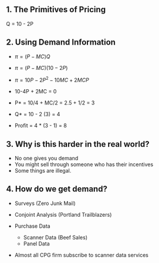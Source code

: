 ## 1. The Primitives of Pricing

Q = 10 - 2P

## 2. Using Demand Information

- $\pi = (P - MC)Q$

- $\pi = (P - MC)(10-2P)$

- $\pi = 10P - 2P^2 - 10MC + 2MCP$

- 10-4P + 2MC = 0 

- P* = 10/4 + MC/2 = 2.5 + 1/2 = 3
- Q* = 10 - 2 (3) = 4
- Profit = 4 * (3 - 1) = 8

## 3. Why is this harder in the real world?

- No one gives you demand
- You might sell through someone who has their incentives
- Some things are illegal.

## 4. How do we get demand?

- Surveys (Zero Junk Mail)
- Conjoint Analysis (Portland Trailblazers)
- Purchase Data
    - Scanner Data (Beef Sales)
    - Panel Data

- Almost all CPG firm subscribe to scanner data services
